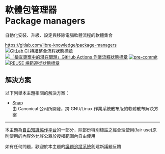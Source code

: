 # 軟體包管理器<br>Package managers

自動化安裝、升級、設定與移除電腦軟體流程的軟體集合

<https://gitlab.com/libre-knowledge/package-managers>  
[![GitLab CI 持續整合流程狀態標章](https://gitlab.com/libre-knowledge/package-managers/badges/main/pipeline.svg?ignore_skipped=true "點擊查看 GitLab CI 持續整合流程的運行狀態")](https://gitlab.com/libre-knowledge/package-managers/-/commits/main) [![「檢查專案中的潛在問題」GitHub Actions 作業流程狀態標章](https://github.com/libre-knowledge/package-managers/actions/workflows/check-potential-problems.yml/badge.svg "本專案使用 GitHub Actions 自動化檢查專案中的潛在問題")](https://github.com/libre-knowledge/package-managers/actions/workflows/check-potential-problems.yml) [![pre-commit](https://img.shields.io/badge/pre--commit-enabled-brightgreen?logo=pre-commit&logoColor=white "本專案使用 pre-commit 檢查專案中的潛在問題")](https://github.com/pre-commit/pre-commit) [![REUSE 規範遵從狀態標章](https://api.reuse.software/badge/gitlab.com/libre-knowledge/package-managers "本專案遵從 REUSE 規範降低軟體授權合規成本")](https://api.reuse.software/info/gitlab.com/libre-knowledge/package-managers)

## 解決方案

以下列舉本主題相關的解決方案：

* [Snap](https://gitlab.com/libre-knowledge/snap)  
  由 Canonical 公司所開發，跨 GNU/Linux 作業系統散布版的軟體散布解決方案

---

本主題為[自由知識協作平台](https://gitlab.com/libre-knowledge/libre-knowledge)的一部分，除部份特別標註之經合理使用(fair use)原則使用的內容外允許公眾於授權範圍內自由使用

如有任何問題，歡迎於本主題的[議題追蹤系統](https://gitlab.com/libre-knowledge/package-managers/-/issues)創建新議題反饋
